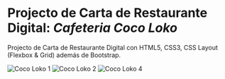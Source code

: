 # Projecto de  Carta de Restaurante Digital: *Cafeteria Coco Loko*

Projecto de  Carta de Restaurante Digital con HTML5, CSS3, CSS Layout (Flexbox & Grid) además de Bootstrap.


![Coco Loko 1](https://user-images.githubusercontent.com/119294176/217801516-37db9036-b223-43e4-b6ba-f4dfd959b671.png)
![Coco Loko 2](https://user-images.githubusercontent.com/119294176/217801552-f0cc0a66-d2b9-48a7-b76a-169bf74c1ed8.png)
![Coco Loko 4](https://user-images.githubusercontent.com/119294176/217802968-da63d2f9-acc6-4989-a1a8-ef19598cf02c.png)






